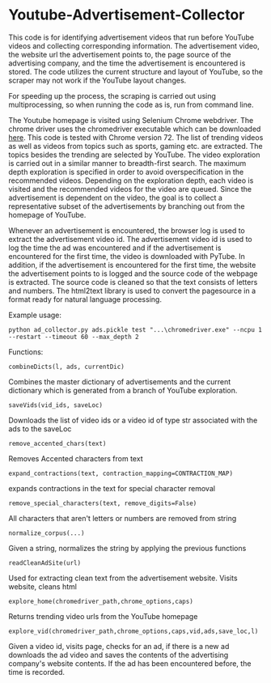 # Youtube-Advertisement-Collector
This code is for identifying advertisement videos that run before YouTube videos  and collecting corresponding information. The advertisement video, the website url the advertisement points to, the page source of the advertising company, and the time the advertisement is encountered is stored. The code utilizes the current structure and layout of YouTube, so the scraper may not work if the YouTube layout changes.

For speeding up the process, the scraping is carried out using multiprocessing, so when running the code as is, run from command line.

The Youtube homepage is visited using Selenium Chrome webdriver. The chrome driver uses the chromedriver executable which can be downloaded [here](http://chromedriver.chromium.org/downloads). This code is tested with Chrome version 72. The list of trending videos as well as videos from topics such as sports, gaming etc. are extracted. The topics besides the trending are selected by YouTube. The video exploration is carried out in a similar manner to breadth-first search. The maximum depth exploration is specified in order to avoid overspecification in the recommended videos. Depending on the exploration depth, each video is visited and the recommended videos for the video are queued. Since the advertisement is dependent on the video, the goal is to collect a representative subset of the advertisements by branching out from the homepage of YouTube.

Whenever an advertisement is encountered, the browser log is used to extract the advertisement video id. The advertisement video id is used to log the time the ad was encountered and if the advertisement is encountered for the first time, the video is downloaded with PyTube. In addition, if the advertisement is encountered for the first time, the website the advertisement points to is logged and the source code of the webpage is extracted. The source code is cleaned so that the text consists of letters and numbers. The html2text library is used to convert the pagesource in a format ready for natural language processing.

Example usage:
	
	python ad_collector.py ads.pickle test "...\chromedriver.exe" --ncpu 1 --restart --timeout 60 --max_depth 2


Functions:
	
	combineDicts(l, ads, currentDic)
Combines the master dictionary of advertisements and the current dictionary which is generated from a branch of YouTube exploration.
	
	saveVids(vid_ids, saveLoc)
Downloads the list of video ids or a video id of type str associated with the ads to the saveLoc

	remove_accented_chars(text)
Removes Accented characters from text
	
	expand_contractions(text, contraction_mapping=CONTRACTION_MAP)
expands contractions in the text for special character removal
	
	remove_special_characters(text, remove_digits=False)
All characters that aren't letters or numbers are removed from string
	
	normalize_corpus(...)
Given a string, normalizes the string by applying the previous functions
	
	readCleanAdSite(url)
Used for extracting clean text from the advertisement website. Visits website, cleans html
	
	explore_home(chromedriver_path,chrome_options,caps)
Returns trending video urls from the YouTube homepage
	
	explore_vid(chromedriver_path,chrome_options,caps,vid,ads,save_loc,l)
Given a video id, visits page, checks for an ad, if there is a new ad downloads the ad video and saves the contents of the advertising company's website contents. If the ad has been encountered before, the time is recorded.

